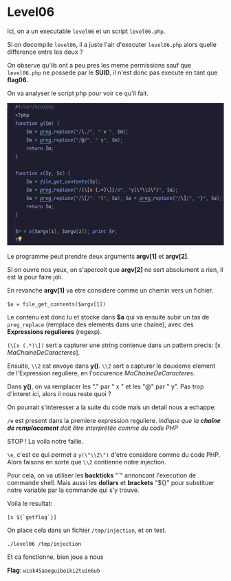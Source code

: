 # Level06
Ici, on a un executable `level06` et un script `level06.php`.

Si on decompile `level06`, il a juste l'air d'executer `level06.php` alors quelle difference entre les deux ?

On observe qu'ils ont a peu pres les meme permissions sauf que `level06.php` ne possede par le **SUID**, il n'est donc pas execute en tant que **flag06**.

On va analyser le script php pour voir ce qu'il fait.

![*phpcontent.png*](./phpcontent.png)

Le programme peut prendre deux arguments **argv[1]** et **argv[2]**.

Si on ouvre nos yeux, on s'apercoit que **argv[2]** ne sert absolument a rien, il est la pour faire joli.

En revanche **argv[1]** va etre considere comme un chemin vers un fichier.

`$a = file_get_contents($argv[1])`

Le contenu est donc lu et stocke dans **$a** qui va ensuite subir un tas de `preg_replace` (remplace des elements dans une chaine), avec des **Expressions regulieres** (regexp).

`(\[x (.*)\])` sert a capturer une string contenue dans un pattern precis: [x *MaChaineDeCaracteres*].

Ensuite, `\\2` est envoye dans **y()**. `\\2` sert a capturer le deuxieme element de l'Expression reguliere, en l'occurence *MaChaineDeCaracteres*.

Dans **y()**, on va remplacer les "." par " x " et les "@" par " y". Pas trop d'interet ici, alors il nous reste quoi ?

On pourrait s'interesser a la suite du code mais un detail nous a echappe:

`/e` est present dans la premiere expression reguliere.
*indique que la **chaîne de remplacement** doit être interprétée comme du code PHP*

STOP ! La voila notre faille.

`\e`, c'est ce qui permet a `y(\"\\2\")` d'etre considere comme du code PHP. Alors faisons en sorte que `\\2` contienne notre injection.

Pour cela, on va utiliser les **backticks** "`" annoncant l'execution de commande shell.
Mais aussi les **dollars** et **brackets** "${}" pour substituer notre variable par la commande qui s'y trouve.

Voila le resultat:

``[x ${`getflag`}]``

On place cela dans un fichier `/tmp/injection`, et on test.

`./level06 /tmp/injection`

Et ca fonctionne, bien joue a nous

**Flag**: `wiok45aaoguiboiki2tuin6ub`





